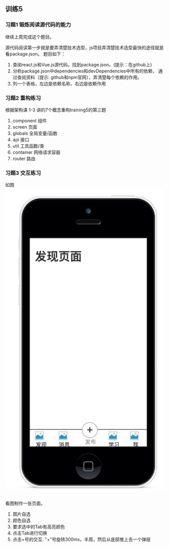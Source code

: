 ## 训练5

### 习题1  锻炼阅读源代码的能力

继续上周完成这个题目。

源代码阅读第一步就是要弄清楚技术选型，js项目弄清楚技术选型最快的途径就是看package.json。 题目如下：

1. 查阅react.js和Vue.js源代码，找到package.json。(提示：在github上)
2. 分析package.json中dependencies和devDependencies中所有的依赖， 通过查阅资料（提示: github和npm官网），弄清楚每个依赖的作用。
3. 列一个表格，左边是依赖名称，右边是依赖作用




### 习题2 重构练习

根据架构课 1-3 讲的7个概念重构training5的第三题

1. component 组件
2. screen 页面
3. globals 全局变量/函数
4. api 接口
5. util 工具函数/类
6. container 网络请求容器
7. router 路由


### 习题3 交互练习

如图
![图1](1.png)

看图制作一张页面。

1. 图片自选
2. 颜色自选
3. 要求选中的Tab有高亮颜色
4. 点击Tab进行切换
5. 点击+号的交互:  "+"号旋转300ms，半周，然后从底部推上去一个弹层


 
